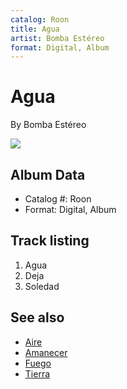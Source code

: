 ```yaml
---
catalog: Roon
title: Agua
artist: Bomba Estéreo
format: Digital, Album
---
```


# Agua

By Bomba Estéreo

![](../../assets/albumcovers/Bomba_Estéreo-Agua.png)

## Album Data

- Catalog #: Roon
- Format: Digital, Album


## Track listing


1. Agua
2. Deja
3. Soledad


## See also

- [Aire](Aire.md)
- [Amanecer](Amanecer.md)
- [Fuego](Fuego.md)
- [Tierra](Tierra.md)
